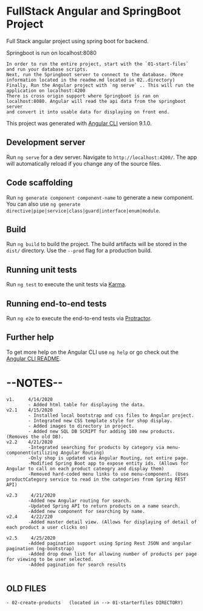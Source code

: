 # FullStack Angular and SpringBoot Project

Full Stack angular project using spring boot for backend.

Springboot is run on localhost:8080

```
In order to run the entire project, start with the `01-start-files` and run your database scripts.
Next, run the Springboot server to connect to the database. (More information located in the readme.md located in 02..directory)
Finally, Run the Angular project with `ng serve` .. This will run the application on localhost:4200
There is cross origin support where Springboot is ran on localhost:8080. Angular will read the api data from the springboot server
and convert it into usable data for displaying on front end.
```

This project was generated with [Angular CLI](https://github.com/angular/angular-cli) version 9.1.0.

## Development server

Run `ng serve` for a dev server. Navigate to `http://localhost:4200/`. The app will automatically reload if you change any of the source files.

## Code scaffolding

Run `ng generate component component-name` to generate a new component. You can also use `ng generate directive|pipe|service|class|guard|interface|enum|module`.

## Build

Run `ng build` to build the project. The build artifacts will be stored in the `dist/` directory. Use the `--prod` flag for a production build.

## Running unit tests

Run `ng test` to execute the unit tests via [Karma](https://karma-runner.github.io).

## Running end-to-end tests

Run `ng e2e` to execute the end-to-end tests via [Protractor](http://www.protractortest.org/).

## Further help

To get more help on the Angular CLI use `ng help` or go check out the [Angular CLI README](https://github.com/angular/angular-cli/blob/master/README.md).



# --NOTES--
```
v1. 	4/14/2020
		- Added html table for displaying the data.
v2.1 	4/15/2020
		- Installed local bootstrap and css files to Angular project.
		- Integrated new CSS template style for shop display.
		- Added images to directory in project.
		- Added new SQL DB SCRIPT for adding 100 new products. (Removes the old DB).
v2.2  	4/21/2020
		-Integrated searching for products by category via menu-component(utilizing Angular Routing)
		-Only shop is updated via Angular Routing, not entire page.
		-Modified Spring Boot app to expose entity ids. (Allows for Angular to call on each product cateogry and display them)
		-Removed hard-coded menu links to use menu-component. (Uses productCategory service to read in the categories from Spring REST API)

v2.3	 4/21/2020
		-Added new Angular routing for search.
		-Updated Spring API to return products on a name search.
		-Added new component for searching by name.
v2.4     4/22/220
		-Added master detail view. (Allows for displaying of detail of each product a user clicks on)

v2.5     4/25/2020
		-Added pagination support using Spring Rest JSON and angular pagination (ng-bootstrap)
		-Added drop down list for allowing number of products per page for viewing to be user selected.
		-Added pagination for search results
	
```
## OLD FILES
	- 02-create-products   (located in --> 01-starterfiles DIRECTORY)
	
	